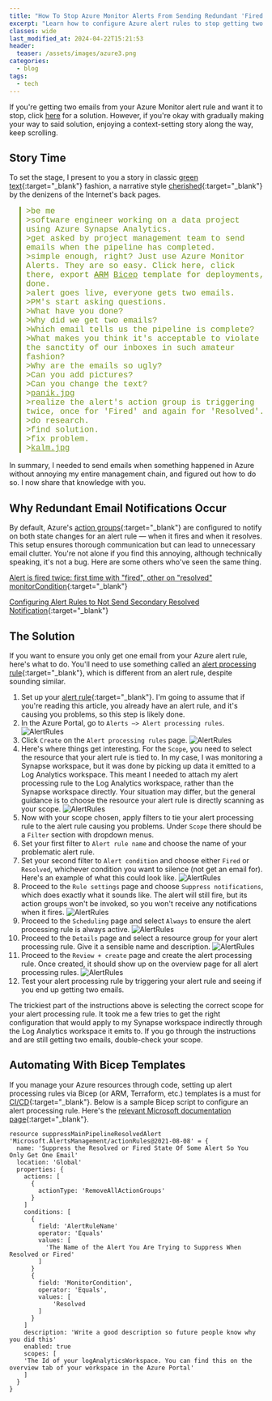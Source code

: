 ```yaml
---
title: "How To Stop Azure Monitor Alerts From Sending Redundant 'Fired' and 'Resolved' Emails"
excerpt: "Learn how to configure Azure alert rules to stop getting two emails when an alert is fired and then resolved."
classes: wide
last_modified_at: 2024-04-22T15:21:53
header:
  teaser: /assets/images/azure3.png
categories:
  - blog
tags:
  - tech
---
```


<style>
    .greentext {
        color: #789922; /* Classic 4chan green text color */
        font-family: 'Courier New', monospace; /* Monospaced font for authenticity */
        margin-left: 20px;
        font-size: 16px;
    }
    blockquote.greentext {
        border-left: 3px solid #789922; /* Adds a green vertical line before the text */
        padding-left: 10px;
    }
    blockquote.greentext a {
        color: #789922; /* Same green color for links */
        text-decoration: underline; /* Maintains the underline for links */
    }
    blockquote.greentext a:hover {
        color: #4d6626; /* Darker or different green on hover for better interaction feedback */
    }
</style>

If you're getting two emails from your Azure Monitor alert rule and want it to stop, click [here](#the-solution) for a solution. However, if you're okay with gradually making your way to said solution, enjoying a context-setting story along the way, keep scrolling.

## Story Time

To set the stage, I present to you a story in classic [green text](https://knowyourmeme.com/memes/greentext-stories){:target="_blank"} fashion, a narrative style [cherished](https://www.reddit.com/r/greentext/){:target="_blank"} by the denizens of the Internet's back pages.

<blockquote class="greentext">
    >be me<br>
    >software engineer working on a data project using Azure Synapse Analytics.<br>
    >get asked by project management team to send emails when the pipeline has completed.<br>
    >simple enough, right? Just use Azure Monitor Alerts. They are so easy. Click here, click there, export <s><a href="https://learn.microsoft.com/en-us/azure/azure-resource-manager/templates/overview" target="_blank">ARM</a></s> <a href="https://learn.microsoft.com/en-us/azure/azure-resource-manager/bicep/overview?tabs=bicep" target="_blank">Bicep</a> template for deployments, done.<br>
    >alert goes live, everyone gets two emails.<br>
    >PM's start asking questions.<br>
    >What have you done?<br>
    >Why did we get two emails?<br>
    >Which email tells us the pipeline is complete?<br>
    >What makes you think it's acceptable to violate the sanctity of our inboxes in such amateur fashion?<br>
    >Why are the emails so ugly?<br>
    >Can you add pictures?<br>
    >Can you change the text?<br>
    ><a href="https://knowyourmeme.com/memes/panik-kalm" target="_blank">panik.jpg</a><br>
    >realize the alert's action group is triggering twice, once for 'Fired' and again for 'Resolved'.<br>
    >do research.<br>
    >find solution.<br>
    >fix problem.<br>
    ><a href="https://knowyourmeme.com/memes/panik-kalm" target="_blank">kalm.jpg</a>
</blockquote>

In summary, I needed to send emails when something happened in Azure without annoying my entire management chain, and figured out how to do so. I now share that knowledge with you.

## Why Redundant Email Notifications Occur

By default, Azure's [action groups](https://learn.microsoft.com/en-us/azure/azure-monitor/alerts/action-groups){:target="_blank"} are configured to notify on both state changes for an alert rule — when it fires and when it resolves. This setup ensures thorough communication but can lead to unnecessary email clutter. You're not alone if you find this annoying, although technically speaking, it's not a bug. Here are some others who've seen the same thing.

[Alert is fired twice: first time with "fired", other on "resolved" monitorCondition](https://github.com/MicrosoftDocs/azure-docs/issues/57247){:target="_blank"}

[Configuring Alert Rules to Not Send Secondary Resolved Notification](https://learn.microsoft.com/en-us/answers/questions/202429/configuring-alert-rules-to-not-send-secondary-reso){:target="_blank"}

## The Solution

If you want to ensure you only get one email from your Azure alert rule, here's what to do. You'll need to use something called an [alert processing rule](https://learn.microsoft.com/en-us/azure/azure-monitor/alerts/alerts-processing-rules?tabs=portal){:target="_blank"}, which is different from an alert rule, despite sounding similar.

1. Set up your [alert rule](https://learn.microsoft.com/en-us/azure/azure-monitor/alerts/alerts-types){:target="_blank"}. I'm going to assume that if you're reading this article, you already have an alert rule, and it's causing you problems, so this step is likely done.
2. In the Azure Portal, go to `Alerts –> Alert processing rules`.
    ![AlertRules](/assets/images/alertprocessingrules.png)
3. Click `Create` on the `Alert processing rules` page.
    ![AlertRules](/assets/images/alertprocessingrules-2.png)
4. Here's where things get interesting. For the `Scope`, you need to select the resource that your alert rule is tied to. In my case, I was monitoring a Synapse workspace, but it was done by picking up data it emitted to a Log Analytics workspace. This meant I needed to attach my alert processing rule to the Log Analytics workspace, rather than the Synapse workspace directly. Your situation may differ, but the general guidance is to choose the resource your alert rule is directly scanning as your scope.
    ![AlertRules](/assets/images/scope.png)
5. Now with your scope chosen, apply filters to tie your alert processing rule to the alert rule causing you problems. Under `Scope` there should be a `Filter` section with dropdown menus.
6. Set your first filter to `Alert rule name` and choose the name of your problematic alert rule.
7. Set your second filter to `Alert condition` and choose either `Fired` or `Resolved`, whichever condition you want to silence (not get an email for). Here's an example of what this could look like.
    ![AlertRules](/assets/images/scopeandfilter.png)
8. Proceed to the `Rule settings` page and choose `Suppress notifications`, which does exactly what it sounds like. The alert will still fire, but its action groups won't be invoked, so you won't receive any notifications when it fires.
    ![AlertRules](/assets/images/rulesettings.png)
9. Proceed to the `Scheduling` page and select `Always` to ensure the alert processing rule is always active.
    ![AlertRules](/assets/images/scheduling.png)
10. Proceed to the `Details` page and select a resource group for your alert processing rule. Give it a sensible name and description.
    ![AlertRules](/assets/images/detailsscreen.png)
11. Proceed to the `Review + create` page and create the alert processing rule. Once created, it should show up on the overview page for all alert processing rules.
    ![AlertRules](/assets/images/createdalertprocessingrule.png)
12. Test your alert processing rule by triggering your alert rule and seeing if you end up getting two emails.

The trickiest part of the instructions above is selecting the correct scope for your alert processing rule. It took me a few tries to get the right configuration that would apply to my Synapse workspace indirectly through the Log Analytics workspace it emits to. If you go through the instructions and are still getting two emails, double-check your scope.

## Automating With Bicep Templates

If you manage your Azure resources through code, setting up alert processing rules via Bicep (or ARM, Terraform, etc.) templates is a must for [CI/CD](https://en.wikipedia.org/wiki/CI/CD){:target="_blank"}. Below is a sample Bicep script to configure an alert processing rule. Here's the [relevant Microsoft documentation page](https://learn.microsoft.com/en-us/azure/templates/microsoft.alertsmanagement/actionrules?pivots=deployment-language-bicep){:target="_blank"}.

```bicep
resource suppressMainPipelineResolvedAlert 'Microsoft.AlertsManagement/actionRules@2021-08-08' = {
  name: 'Suppress the Resolved or Fired State Of Some Alert So You Only Get One Email'
  location: 'Global'
  properties: {
    actions: [
      {
        actionType: 'RemoveAllActionGroups'
      }
    ]
    conditions: [
      {
        field: 'AlertRuleName'
        operator: 'Equals'
        values: [
          'The Name of the Alert You Are Trying to Suppress When Resolved or Fired'
        ]
      }
      {
        field: 'MonitorCondition',
        operator: 'Equals',
        values: [
            'Resolved
        ]
      }
    ]
    description: 'Write a good description so future people know why you did this'
    enabled: true
    scopes: [
    'The Id of your logAnalyticsWorkspace. You can find this on the overview tab of your workspace in the Azure Portal'
    ]
  }
}
```
